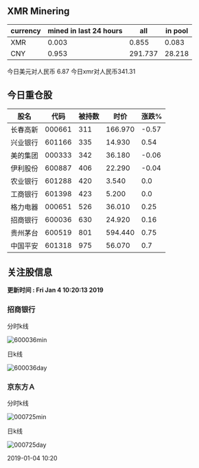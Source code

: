 ## XMR Minering

|currency|mined in last 24 hours|all|in pool|
|---|---|---|---|
|XMR|0.003|0.855|0.083|
|CNY|0.953|291.737|28.218|

今日美元对人民币 6.87	今日xmr对人民币341.31


## 今日重仓股 

|股名|代码|被持数|时价|涨跌%|
|---|---|---|---|---|
|长春高新|000661|311|166.970|-0.57|
|兴业银行|601166|335|14.930|0.54|
|美的集团|000333|342|36.180|-0.06|
|伊利股份|600887|406|22.290|-0.04|
|农业银行|601288|420|3.540|0.0|
|工商银行|601398|423|5.200|0.0|
|格力电器|000651|526|36.010|0.25|
|招商银行|600036|630|24.920|0.16|
|贵州茅台|600519|801|594.440|0.75|
|中国平安|601318|975|56.070|0.7|

## 关注股信息
**更新时间 : Fri Jan  4 10:20:13 2019**
### 招商银行 
分时k线

![600036min](http://image.sinajs.cn/newchart/min/n/sh600036.gif)

日k线

![600036day](http://image.sinajs.cn/newchart/daily/n/sh600036.gif)

### 京东方Ａ 
分时k线

![000725min](http://image.sinajs.cn/newchart/min/n/sz000725.gif)

日k线

![000725day](http://image.sinajs.cn/newchart/daily/n/sz000725.gif)

2019-01-04 10:20